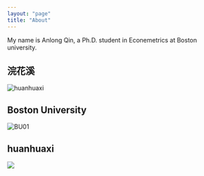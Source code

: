 ```yaml
---
layout: "page"
title: "About"
---
```


My name is Anlong Qin, a Ph.D. student in Econemetrics at Boston university.

## 浣花溪
![huanhuaxi](https://github.com/YUNYISHENG/episode/blob/gh-pages/_assets/image/huanhuaxi_001.jpg)


## Boston University
![BU01](http://smartcollegeplanning.org/wp-content/uploads/2009/07/Boston-University1.jpg)

## huanhuaxi
<img src="{{ site.baseurl }}/_assets/image/huanhuaxi.jpg">
